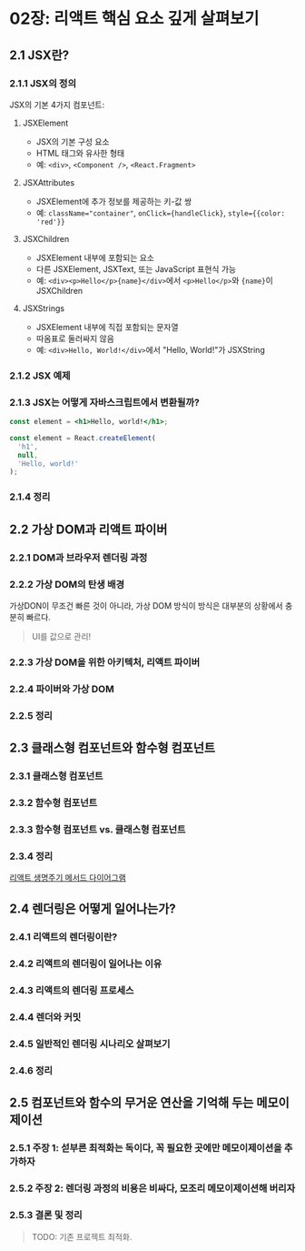 # 02장: 리액트 핵심 요소 깊게 살펴보기

## 2.1 JSX란?
### 2.1.1 JSX의 정의
JSX의 기본 4가지 컴포넌트:

1. JSXElement
   - JSX의 기본 구성 요소
   - HTML 태그와 유사한 형태
   - 예: `<div>`, `<Component />`, `<React.Fragment>`

2. JSXAttributes
   - JSXElement에 추가 정보를 제공하는 키-값 쌍
   - 예: `className="container"`, `onClick={handleClick}`, `style={{color: 'red'}}`

3. JSXChildren
   - JSXElement 내부에 포함되는 요소
   - 다른 JSXElement, JSXText, 또는 JavaScript 표현식 가능
   - 예: `<div><p>Hello</p>{name}</div>`에서 `<p>Hello</p>`와 `{name}`이 JSXChildren

4. JSXStrings
   - JSXElement 내부에 직접 포함되는 문자열
   - 따옴표로 둘러싸지 않음
   - 예: `<div>Hello, World!</div>`에서 "Hello, World!"가 JSXString


### 2.1.2 JSX 예제
### 2.1.3 JSX는 어떻게 자바스크립트에서 변환될까?
```jsx
const element = <h1>Hello, world!</h1>;
```
```js
const element = React.createElement(
  'h1',
  null,
  'Hello, world!'
);
```

### 2.1.4 정리

## 2.2 가상 DOM과 리액트 파이버
### 2.2.1 DOM과 브라우저 렌더링 과정
### 2.2.2 가상 DOM의 탄생 배경
  가상DON이 무조건 빠른 것이 아니라, 가상 DOM 방식이 방식은 대부분의 상황에서 충분히 빠르다.
  > UI를 값으로 관리!
### 2.2.3 가상 DOM을 위한 아키텍처, 리액트 파이버
### 2.2.4 파이버와 가상 DOM
### 2.2.5 정리

## 2.3 클래스형 컴포넌트와 함수형 컴포넌트
### 2.3.1 클래스형 컴포넌트
### 2.3.2 함수형 컴포넌트
### 2.3.3 함수형 컴포넌트 vs. 클래스형 컴포넌트
### 2.3.4 정리
[리액트 생명주기 메서드 다이어그램](https://projects.wojtekmaj.pl/react-lifecycle-methods-diagram/)

## 2.4 렌더링은 어떻게 일어나는가?
### 2.4.1 리액트의 렌더링이란?
### 2.4.2 리액트의 렌더링이 일어나는 이유
### 2.4.3 리액트의 렌더링 프로세스
### 2.4.4 렌더와 커밋
### 2.4.5 일반적인 렌더링 시나리오 살펴보기
### 2.4.6 정리

## 2.5 컴포넌트와 함수의 무거운 연산을 기억해 두는 메모이제이션
### 2.5.1 주장 1: 섣부른 최적화는 독이다, 꼭 필요한 곳에만 메모이제이션을 추가하자
### 2.5.2 주장 2: 렌더링 과정의 비용은 비싸다, 모조리 메모이제이션해 버리자
### 2.5.3 결론 및 정리

> TODO: 기존 프로젝트 최적화.
